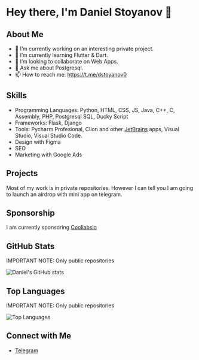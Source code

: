 # Hey there, I'm Daniel Stoyanov 👋

## About Me

- 🔭 I’m currently working on an interesting private project. 
- 🌱 I’m currently learning Flutter & Dart.
- 👯 I’m looking to collaborate on Web Apps. 
- 💬 Ask me about Postgresql.
- 📫 How to reach me: https://t.me/dstoyanov0

## Skills

- Programming Languages: Python, HTML, CSS, JS, Java, C++, C, Assembly, PHP, Postgresql SQL, Ducky Script
- Frameworks: Flask, Django
- Tools: Pycharm Profesional, Clion and other [JetBrains](https://github.com/JetBrains) apps, Visual Studio, Visual Studio Code.
- Design with Figma
- SEO
- Marketing with Google Ads

## Projects

Most of my work is in private repositories. 
However I can tell you I am going to launch an airdrop with mini app on telegram. 

## Sponsorship

I am currently sponsoring [Coollabsio](https://github.com/coollabsio)

## GitHub Stats

IMPORTANT NOTE: Only public repositories

![Daniel's GitHub stats](https://github-readme-stats.vercel.app/api?username=dstoyanov0&show_icons=true&theme=radical)

## Top Languages

IMPORTANT NOTE: Only public repositories

![Top Languages](https://github-readme-stats.vercel.app/api/top-langs/?username=dstoyanov0&layout=compact&theme=radical)

## Connect with Me

- [Telegram](https://t.me/dstoyanov0)
